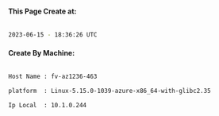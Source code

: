
   
#### This Page Create at:

```bash

2023-06-15 - 18:36:26 UTC

```

#### Create By Machine:

```bash

Host Name : fv-az1236-463

platform  : Linux-5.15.0-1039-azure-x86_64-with-glibc2.35

Ip Local  : 10.1.0.244

```


